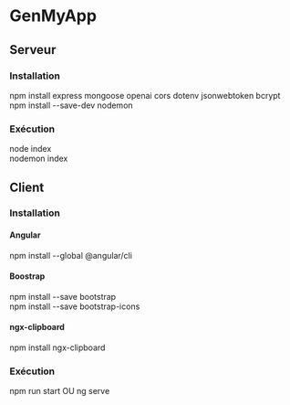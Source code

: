 # GenMyApp

## Serveur

### Installation
npm install express mongoose openai cors dotenv jsonwebtoken bcrypt  
npm install --save-dev nodemon

### Exécution
node index  
nodemon index

## Client

### Installation
#### Angular
npm install --global @angular/cli

#### Boostrap
npm install --save bootstrap  
npm install --save bootstrap-icons

#### ngx-clipboard
npm install ngx-clipboard

### Exécution
npm run start
OU
ng serve
